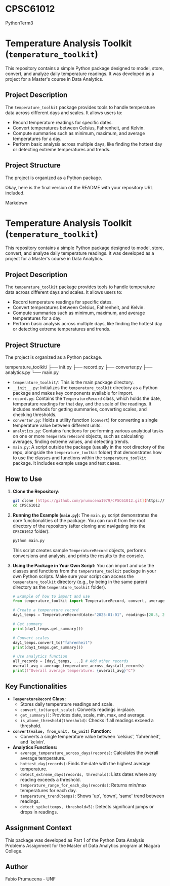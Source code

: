 # CPSC61012
PythonTerm3
# Temperature Analysis Toolkit (`temperature_toolkit`)

This repository contains a simple Python package designed to model, store, convert, and analyze daily temperature readings. It was developed as a project for a Master's course in Data Analytics.

## Project Description

The `temperature_toolkit` package provides tools to handle temperature data across different days and scales. It allows users to:

* Record temperature readings for specific dates.
* Convert temperatures between Celsius, Fahrenheit, and Kelvin.
* Compute summaries such as minimum, maximum, and average temperatures for a day.
* Perform basic analysis across multiple days, like finding the hottest day or detecting extreme temperatures and trends.

## Project Structure

The project is organized as a Python package.

Okay, here is the final version of the README with your repository URL included.

Markdown

# Temperature Analysis Toolkit (`temperature_toolkit`)

This repository contains a simple Python package designed to model, store, convert, and analyze daily temperature readings. It was developed as a project for a Master's course in Data Analytics.

## Project Description

The `temperature_toolkit` package provides tools to handle temperature data across different days and scales. It allows users to:

* Record temperature readings for specific dates.
* Convert temperatures between Celsius, Fahrenheit, and Kelvin.
* Compute summaries such as minimum, maximum, and average temperatures for a day.
* Perform basic analysis across multiple days, like finding the hottest day or detecting extreme temperatures and trends.

## Project Structure

The project is organized as a Python package.

temperature_toolkit/
├── init.py
├── record.py
├── converter.py
├── analytics.py
└── main.py



* `temperature_toolkit/`: This is the main package directory.
* `__init__.py`: Initializes the `temperature_toolkit` directory as a Python package and makes key components available for import.
* `record.py`: Contains the `TemperatureRecord` class, which holds the date, temperature readings for that day, and the scale of the readings. It includes methods for getting summaries, converting scales, and checking thresholds.
* `converter.py`: Holds a utility function (`convert`) for converting a single temperature value between different units.
* `analytics.py`: Contains functions for performing various analytical tasks on one or more `TemperatureRecord` objects, such as calculating averages, finding extreme values, and detecting trends.
* `main.py`: A script outside the package (usually in the root directory of the repo, alongside the `temperature_toolkit` folder) that demonstrates how to use the classes and functions within the `temperature_toolkit` package. It includes example usage and test cases.

## How to Use

1.  **Clone the Repository:**
    ```bash
    git clone [https://github.com/prumucena1979/CPSC61012.git](https://github.com/prumucena1979/CPSC61012.git)
    cd CPSC61012
    ```

2.  **Running the Example (`main.py`):**
    The `main.py` script demonstrates the core functionalities of the package. You can run it from the root directory of the repository (after cloning and navigating into the `CPSC61012` folder):
    ```bash
    python main.py
    ```
    This script creates sample `TemperatureRecord` objects, performs conversions and analysis, and prints the results to the console.

3.  **Using the Package in Your Own Script:**
    You can import and use the classes and functions from the `temperature_toolkit` package in your own Python scripts. Make sure your script can access the `temperature_toolkit` directory (e.g., by being in the same parent directory as the `temperature_toolkit` folder).

    ```python
    # Example of how to import and use
    from temperature_toolkit import TemperatureRecord, convert, average_temperature_across_days

    # Create a temperature record
    day1_temps = TemperatureRecord(date="2025-01-01", readings=[20.5, 22.1, 19.8], scale="celsius")

    # Get summary
    print(day1_temps.get_summary())

    # Convert scales
    day1_temps.convert_to("fahrenheit")
    print(day1_temps.get_summary())

    # Use analytics function
    all_records = [day1_temps, ...] # Add other records
    overall_avg = average_temperature_across_days(all_records)
    print(f"Overall average temperature: {overall_avg}°C")
    ```

## Key Functionalities

* **`TemperatureRecord` Class:**
    * Stores daily temperature readings and scale.
    * `convert_to(target_scale)`: Converts readings in-place.
    * `get_summary()`: Provides date, scale, min, max, and average.
    * `is_above_threshold(threshold)`: Checks if all readings exceed a threshold.
* **`convert(value, from_unit, to_unit)` Function:**
    * Converts a single temperature value between 'celsius', 'fahrenheit', and 'kelvin'.
* **Analytics Functions:**
    * `average_temperature_across_days(records)`: Calculates the overall average temperature.
    * `hottest_day(records)`: Finds the date with the highest average temperature.
    * `detect_extreme_days(records, threshold)`: Lists dates where any reading exceeds a threshold.
    * `temperature_range_for_each_day(records)`: Returns min/max temperatures for each day.
    * `temperature_trend(temps)`: Shows 'up', 'down', 'same' trend between readings.
    * `detect_spike(temps, threshold=5)`: Detects significant jumps or drops in readings.

## Assignment Context

This package was developed as Part 1 of the Python Data Analysis Problems Assignment for the Master of Data Analytics program at Niagara College.

## Author

Fabio Prumucena - UNF
